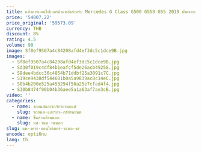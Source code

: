 ```yaml
---
title: แห้งคาร์บอนไฟเบอร์ด้านหลังสําหรับ Mercedes G Class G500 G550 G55 2019 ฝาครอบที่นั่งด้านหลัง
price: '54807.22'
price_original: '59573.09'
currency: THB
discount: 8%
rating: 4.5
volume: 90
image: Sf8ef9507a4c84208afd4ef3dc5c1dce9B.jpg
images:
  - Sf8ef9507a4c84208afd4ef3dc5c1dce9B.jpg
  - Sd30f019c4df84b1eafcf5de26acb49258.jpg
  - S9dee4bdcc36c4854b71ddbf25a3091c7C.jpg
  - S19ce9438df544601b0a5a9839ac8c14eC.jpg
  - S0b4b200e525a453294f50a25e7cfad4f4.jpg
  - S30b8474f90b04b36aee5a1a63af7ae3cB.jpg
video: ''
categories:
  - name: รถยนต์และรถจักรยานยนต์
    slug: รถยนต-และรถจ-กรยานยนต
  - name: ชิ้นส่วนด้านนอก
    slug: นส-วนด-านนอก
slug: แห-งคาร-บอนไฟเบอร-านหล-งส
encode: opti6nu
lang: th
---
```

  